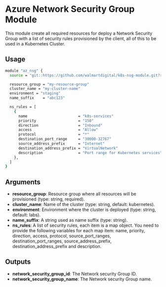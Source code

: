 # Azure Network Security Group Module

This module create all required resources for deploy a Network Security Group with a list of security rules provisioned by the client, all of this to be used in a Kubernetes Cluster.

## Usage

```bash
module "az_nsg" {
  source = "git::https://github.com/walmartdigital/k8s-nsg-module.git?ref=0.0.1"

  resource_group = "my-resource-group"
  cluster_name = "my-cluster-name"
  environment = "staging"
  name_suffix    = "abc123"

  ns_rules = [
    {
      name                       = "k8s-services"
      priority                   = "150"
      direction                  = "Inbound"
      access                     = "Allow"
      protocol                   = "*"
      destination_port_range     = "30000-32767"
      source_address_prefix      = "Internet"
      destination_address_prefix = "VirtualNetwork"
      description                = "Port range for Kubernetes services"
    },
  ]
}
```

## Arguments

* **resource_group**: Resource group where all resources will be provisioned (type: string, required).
* **cluster_name**: Name of the cluster (type: string, default: kubernetes).
* **environment**: Environment where the cluster is deployed (type: string, default: labs).
* **name_suffix**: A string used as name suffix (type: string).
* **ns_rules**: A list of security rules, each item is a map object. You need to provide the following variables for each map item: name, priority, direction, access, protocol, source_port_ranges, destination_port_ranges, source_address_prefix, destination_address_prefix and description.

## Outputs

* **network_security_group_id**: The Network security Group ID.
* **network_security_group_name**: The Network security Group name.